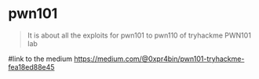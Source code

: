 # pwn101
> It is about all the exploits for pwn101 to pwn110 of tryhackme  PWN101 lab

#link to the medium 
https://medium.com/@0xpr4bin/pwn101-tryhackme-fea18ed88e45

